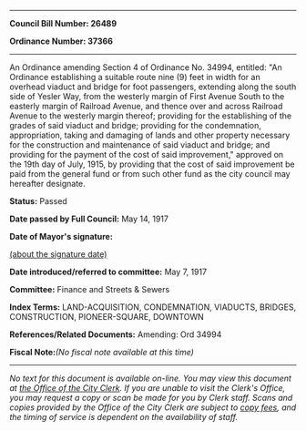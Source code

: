 

********

**Council Bill Number: 26489**
   
**Ordinance Number: 37366**
********

 An Ordinance amending Section 4 of Ordinance No. 34994, entitled: "An Ordinance establishing a suitable route nine (9) feet in width for an overhead viaduct and bridge for foot passengers, extending along the south side of Yesler Way, from the westerly margin of First Avenue South to the easterly margin of Railroad Avenue, and thence over and across Railroad Avenue to the westerly margin thereof; providing for the establishing of the grades of said viaduct and bridge; providing for the condemnation, appropriation, taking and damaging of lands and other property necessary for the construction and maintenance of said viaduct and bridge; and providing for the payment of the cost of said improvement," approved on the 19th day of July, 1915, by providing that the cost of said improvement be paid from the general fund or from such other fund as the city council may hereafter designate.

**Status:** Passed
   
**Date passed by Full Council:** May 14, 1917
   
**Date of Mayor's signature:**
   
[(about the signature date)](/~public/approvaldate.htm)
   
   
   
**Date introduced/referred to committee:** May 7, 1917
   
**Committee:** Finance and Streets & Sewers
   
   
**Index Terms:** LAND-ACQUISITION, CONDEMNATION, VIADUCTS, BRIDGES, CONSTRUCTION, PIONEER-SQUARE, DOWNTOWN

**References/Related Documents:** Amending: Ord 34994

**Fiscal Note:**_(No fiscal note available at this time)_
********

_No text for this document is available on-line. You may view this document at [the Office of the City Clerk](http://www.seattle.gov/leg/clerk/contactUs.htm). If you are unable to visit the Clerk's Office, you may request a copy or scan be made for you by Clerk staff. Scans and copies provided by the Office of the City Clerk are subject to [copy fees](http://clerk.seattle.gov/~public/clerkfees.htm), and the timing of service is dependent on the availability of staff._

